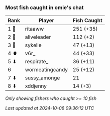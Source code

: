 ### Most fish caught in omie's chat
| Rank | Player | Fish Caught |
|------|--------|-----------|
| 1 🥇  | ritaaww  | 251 (+35) |
| 2 🥈  | aliveleader  | 112 (+2) |
| 3 🥉  | sykelle  | 47 (+13) |
| 4 ⬆ | v6r_  | 44 (+33) |
| 5 ⬇ | respirate_  | 36 (+11) |
| 6  | wormeatingcandy  | 25 (+12) |
| 7 ⬇ | sussy_amonge  | 21 |
| 8 ⬇ | xddjenny  | 14 (+3) |

_Only showing fishers who caught >= 10 fish_

_Last updated at 2024-10-06 09:36:12 UTC_